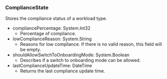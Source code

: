 ### ComplianceState
Stores the compliance status of a workload type.

- compliancePercentage: System.Int32
  - Percentage of compliance.
- lowComplianceReason: System.String
  - Reasons for low compliance. If there is no valid reason, this field will be empty.
- shouldAllowSwitchToOnboardingMode: System.Boolean
  - Describes if a switch to onboarding mode can be allowed.
- lastComplianceUpdateTime: DateTime
  - Returns the last compliance update time.
